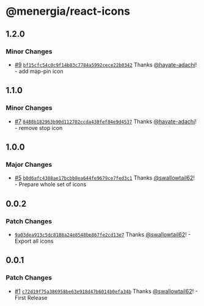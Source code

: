 # @menergia/react-icons

## 1.2.0

### Minor Changes

- [#9](https://github.com/menergia/react-icons/pull/9) [`bf15cfc54c0c9f14b83c7784a5992cece22b0342`](https://github.com/menergia/react-icons/commit/bf15cfc54c0c9f14b83c7784a5992cece22b0342) Thanks [@hayate-adachi](https://github.com/hayate-adachi)! - add map-pin icon

## 1.1.0

### Minor Changes

- [#7](https://github.com/menergia/react-icons/pull/7) [`8488b182963b90d112702ccda438fef84e9d4537`](https://github.com/menergia/react-icons/commit/8488b182963b90d112702ccda438fef84e9d4537) Thanks [@hayate-adachi](https://github.com/hayate-adachi)! - remove stop icon

## 1.0.0

### Major Changes

- [#5](https://github.com/menergia/react-icons/pull/5) [`b0d6afc4388ae17bcbb8ea644fe9679ce7fed3c1`](https://github.com/menergia/react-icons/commit/b0d6afc4388ae17bcbb8ea644fe9679ce7fed3c1) Thanks [@swallowtail62](https://github.com/swallowtail62)! - Prepare whole set of icons

## 0.0.2

### Patch Changes

- [`9a03dea913c5dc8188a24e8548be867fe2cd13e7`](https://github.com/menergia/react-icons/commit/9a03dea913c5dc8188a24e8548be867fe2cd13e7) Thanks [@swallowtail62](https://github.com/swallowtail62)! - Export all icons

## 0.0.1

### Patch Changes

- [#1](https://github.com/menergia/react-icons/pull/1) [`c72d19f75a386958be63e918d47b6014b0efa34b`](https://github.com/menergia/react-icons/commit/c72d19f75a386958be63e918d47b6014b0efa34b) Thanks [@swallowtail62](https://github.com/swallowtail62)! - First Release
